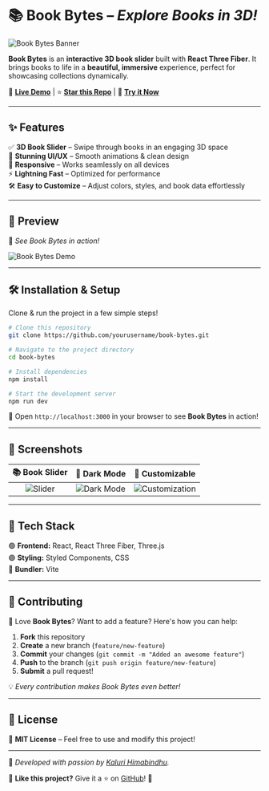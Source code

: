 # 📚 **Book Bytes** – *Explore Books in 3D!*

![Book Bytes Banner](https://your-image-url.com/banner.png)

**Book Bytes** is an **interactive 3D book slider** built with **React Three Fiber**. It brings books to life in a **beautiful, immersive** experience, perfect for showcasing collections dynamically.

🔗 **[Live Demo](https://your-live-demo-url.com)** | ⭐ **[Star this Repo](#)** | 🚀 **[Try it Now](#)**  

---

## ✨ **Features**

✅ **3D Book Slider** – Swipe through books in an engaging 3D space  
🎨 **Stunning UI/UX** – Smooth animations & clean design  
📱 **Responsive** – Works seamlessly on all devices  
⚡ **Lightning Fast** – Optimized for performance  
🛠️ **Easy to Customize** – Adjust colors, styles, and book data effortlessly  

---

## 🎥 **Preview**

🚀 *See Book Bytes in action!*  

![Book Bytes Demo](https://your-image-url.com/demo.gif)  

---

## 🛠️ **Installation & Setup**

Clone & run the project in a few simple steps!  

```bash
# Clone this repository
git clone https://github.com/yourusername/book-bytes.git

# Navigate to the project directory
cd book-bytes

# Install dependencies
npm install

# Start the development server
npm run dev
```

🌟 Open `http://localhost:3000` in your browser to see **Book Bytes** in action!

---

## 📸 **Screenshots**

| 📚 Book Slider | 🌙 Dark Mode | 🎨 Customizable |
|:-:|:-:|:-:|
| ![Slider](https://your-image-url.com/slider.png) | ![Dark Mode](https://your-image-url.com/darkmode.png) | ![Customization](https://your-image-url.com/custom.png) |

---

## 🚀 **Tech Stack**

🟢 **Frontend:** React, React Three Fiber, Three.js  
🟣 **Styling:** Styled Components, CSS  
🔴 **Bundler:** Vite  

---

## 🤝 **Contributing**

🚀 Love **Book Bytes**? Want to add a feature? Here's how you can help:  

1. **Fork** this repository  
2. **Create** a new branch (`feature/new-feature`)  
3. **Commit** your changes (`git commit -m "Added an awesome feature"`)  
4. **Push** to the branch (`git push origin feature/new-feature`)  
5. **Submit** a pull request!  

💡 *Every contribution makes Book Bytes even better!*  

---

## 📜 **License**

📄 **MIT License** – Feel free to use and modify this project!  

---

💙 *Developed with passion by [Kaluri Himabindhu](https://react-portfolio-framer-motion-ivory.vercel.app/).*  

🌟 **Like this project?** Give it a ⭐ on [GitHub](#)! 🚀
